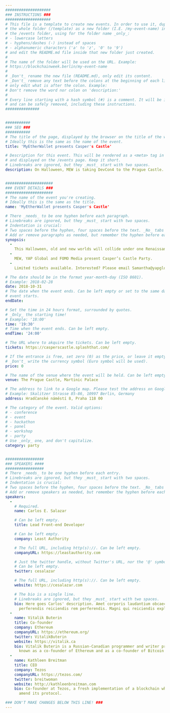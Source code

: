 ```yaml
---
####################
### INSTRUCTIONS ###
####################
# This file is a template to create new events. In order to use it, duplicate
# the whole folder (/template) as a new folder (I.E. /my-event-name) inside of
# the /events folder, using for the folder name _only_:
# - lowercase letters
# - hyphens/dashes (-) instead of spaces
# - alphanumeric characters ('a' to 'z', '0' to '9')
# and edit the README.md file inside that new folder just created.
#
# The name of the folder will be used on the URL. Example:
# https://blockchainweek.berlin/my-event-name
#
# _Don't_ rename the new file (README.md), only edit its content.
# _Don't_ remove any text before the colons at the beginning of each line,
# only edit what is after the colon. Example:
# Don't remove the word nor colon on 'description:'
#
# Every line starting with a hash symbol (#) is a comment. It will be ignored
# and can be safely removed, including these instructions.
###############


###########
### SEO ###
###########
# The title of the page, displayed by the browser on the title of the window.
# Ideally this is the same as the name of the event.
title: 'MyEtherWallet presents Casper's Castle'

# Description for this event. This will be rendered as a <meta> tag in the HTML,
# and displayed on the /events page. Keep it short.
# Linebreaks are ignored, but they _must_ start with two spaces.
description: On Halloween, MEW is taking DevCon4 to the Prague Castle.


#####################
### EVENT DETAILS ###
#####################
# The name of the event you're creating.
# Ideally this is the same as the title.
name: 'MyEtherWallet presents Casper's Castle'

# There _needs_ to be one hyphen before each paragraph.
# Linebreaks are ignored, but they _must_ start with two spaces.
# Indentation is crucial:
# Two spaces before the hyphen, four spaces before the text. _No_ tabs allowed.
# Add or remove paragraphs as needed, but remember the hyphen before each entry.
synopsis:
  -
    This Halloween, old and new worlds will collide under one Renaissance roof. 
  -  
    MEW, YAP Global and FOMO Media present Casper’s Castle Party. 
  -  
    Limited tickets available. Interested? Please email Samantha@yapglobal.com

# The date should be in the format year-month-day (ISO 8601).
# Example: 2018-02-28
date: 2018-10-31
# The date when the event ends. Can be left empty or set to the same day the
# event starts.
endDate:

# Set the time in 24 hours format, surrounded by quotes.
# _Only_ the starting time!
# Example: '18:00'
time: '19:30'
# Time when the event ends. Can be left empty.
endTime: '24:00'

# The URL where to akquire the tickets. Can be left empty.
tickets: https://casperscastle.splashthat.com/

# If the entrance is free, set zero (0) as the price, or leave it empty.
# _Don't_ write the currency symbol (Euro symbol will be used).
price: 0

# The name of the venue where the event will be held. Can be left empty.
venue: The Prague Castle, Martinic Palace

# The address to link to a Google map. Please test the address on Google Maps.
# Example: Skalitzer Strasse 85-86, 10997 Berlin, Germany
address: Hradčanské náměstí 8, Praha 118 00

# The category of the event. Valid options:
# - conference
# - event
# - hackathon
# - panel
# - workshop
# - party
# Use _only_ one, and don't capitalize.
category: party


#################
### SPEAKERS ####
#################
# There _needs_ to be one hyphen before each entry.
# Linebreaks are ignored, but they _must_ start with two spaces.
# Indentation is crucial:
# Two spaces before the hyphen, four spaces before the text. _No_ tabs allowed.
# Add or remove speakers as needed, but remember the hyphen before each entry.
speakers:
  -
    # Required.
    name: Carlos E. Salazar

    # Can be left empty.
    title: Lead Front-end Developer

    # Can be left empty.
    company: Least Authority

    # The full URL, including http(s)://. Can be left empty.
    companyURL: https://leastauthority.com

    # Just the twitter handle, without Twitter's URL, nor the '@' symbol.
    # Can be left empty.
    twitter: cesalazar

    # The full URL, including http(s)://. Can be left empty.
    website: https://cesalazar.com

    # The bio is a single line.
    # Linebreaks are ignored, but they _must_ start with two spaces.
    bio: Here goes Carlos' description. Amet corporis laudantium obcaecati
      perferendis reiciendis rem perferendis. Magni qui reiciendis explicabo.
  -
    name: Vitalik Buterin
    title: Co-founder
    company: Ethereum
    companyURL: https://ethereum.org/
    twitter: VitalikButerin
    website: https://vitalik.ca
    bio: Vitalik Buterin is a Russian-Canadian programmer and writer primarily
      known as a co-founder of Ethereum and as a co-founder of Bitcoin Magazine.
  -
    name: Kathleen Breitman
    title: CEO
    company: Tezos
    companyURL: https://tezos.com/
    twitter: breitwoman
    website: http://kathleenbreitman.com
    bio: Co-founder at Tezos, a fresh implementation of a blockchain which can
      amend its protocol.

### DON'T MAKE CHANGES BELOW THIS LINE! ###
---
```

<!-- ### DON'T MAKE CHANGES BELOW THIS LINE! ### -->

<Event-Content/>
